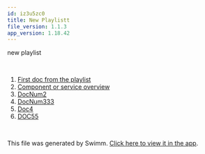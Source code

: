 ```yaml
---
id: iz3u5zc0
title: New Playlistt
file_version: 1.1.3
app_version: 1.18.42
---
```


<!-- Intro - Do not remove this comment -->
new playlist

<br/>

<!-- Steps - Do not remove this comment -->
1. [First doc from the playlist](first-doc-from-the-playlist.wqce1zhs.sw.md)
2. [Component or service overview](component-or-service-overview.svwr6kru.sw.md)
3. [DocNum2](docnum2.jh389ch9.sw.md)
4. [DocNum333](docnum333.35fp8cxw.sw.md)
5. [Doc4](doc4.8nf4am3v.sw.md)
6. [DOC55](doc55.vvewzib3.sw.md)


<br/>

This file was generated by Swimm. [Click here to view it in the app](https://swimm-web-app.web.app/repos/Z2l0aHViJTNBJTNBTXlOZXdSZXBvJTNBJTNBbW9zaGlrc3dpbW0=/playlists/iz3u5zc0).
